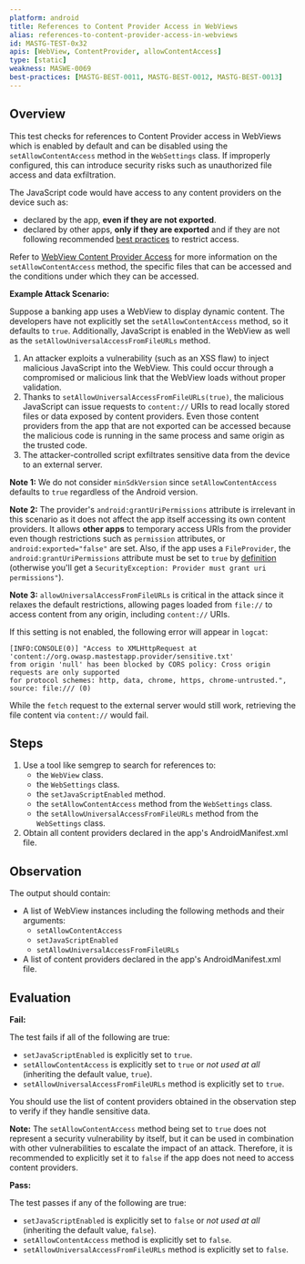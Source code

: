```yaml
---
platform: android
title: References to Content Provider Access in WebViews
alias: references-to-content-provider-access-in-webviews
id: MASTG-TEST-0x32
apis: [WebView, ContentProvider, allowContentAccess]
type: [static]
weakness: MASWE-0069
best-practices: [MASTG-BEST-0011, MASTG-BEST-0012, MASTG-BEST-0013]
---
```


## Overview

This test checks for references to Content Provider access in WebViews which is enabled by default and can be disabled using the `setAllowContentAccess` method in the `WebSettings` class. If improperly configured, this can introduce security risks such as unauthorized file access and data exfiltration.

The JavaScript code would have access to any content providers on the device such as:
- declared by the app, **even if they are not exported**.
- declared by other apps, **only if they are exported** and if they are not following recommended [best practices](https://developer.android.com/privacy-and-security/security-tips#content-providers) to restrict access.

Refer to [WebView Content Provider Access](../../../Document/0x05h-Testing-Platform-Interaction.md/#webview-content-provider-access) for more information on the `setAllowContentAccess` method, the specific files that can be accessed and the conditions under which they can be accessed.

**Example Attack Scenario:**

Suppose a banking app uses a WebView to display dynamic content. The developers have not explicitly set the `setAllowContentAccess` method, so it defaults to `true`. Additionally, JavaScript is enabled in the WebView as well as the `setAllowUniversalAccessFromFileURLs` method.

1. An attacker exploits a vulnerability (such as an XSS flaw) to inject malicious JavaScript into the WebView. This could occur through a compromised or malicious link that the WebView loads without proper validation.
2. Thanks to `setAllowUniversalAccessFromFileURLs(true)`, the malicious JavaScript can issue requests to `content://` URIs to read locally stored files or data exposed by content providers. Even those content providers from the app that are not exported can be accessed because the malicious code is running in the same process and same origin as the trusted code.
4. The attacker-controlled script exfiltrates sensitive data from the device to an external server.

**Note 1:** We do not consider `minSdkVersion` since `setAllowContentAccess` defaults to `true` regardless of the Android version.

**Note 2:** The provider's `android:grantUriPermissions` attribute is irrelevant in this scenario as it does not affect the app itself accessing its own content providers. It allows **other apps** to temporary access URIs from the provider even though restrictions such as `permission` attributes, or `android:exported="false"` are set. Also, if the app uses a `FileProvider`, the `android:grantUriPermissions` attribute must be set to `true` by [definition](https://developer.android.com/reference/androidx/core/content/FileProvider#:~:text=Set%20the%20android:grantUriPermissions%20attribute%20to%20true%2C%20to%20allow%20you%20to%20grant%20temporary%20access%20to%20files.%20) (otherwise you'll get a `SecurityException: Provider must grant uri permissions"`).


**Note 3:** `allowUniversalAccessFromFileURLs` is critical in the attack since it relaxes the default restrictions, allowing pages loaded from `file://` to access content from any origin, including `content://` URIs.

If this setting is not enabled, the following error will appear in `logcat`:

```
[INFO:CONSOLE(0)] "Access to XMLHttpRequest at 'content://org.owasp.mastestapp.provider/sensitive.txt'
from origin 'null' has been blocked by CORS policy: Cross origin requests are only supported
for protocol schemes: http, data, chrome, https, chrome-untrusted.", source: file:/// (0)
```

While the `fetch` request to the external server would still work, retrieving the file content via `content://` would fail.

## Steps

1. Use a tool like semgrep to search for references to:
      - the `WebView` class.
      - the `WebSettings` class.
      - the `setJavaScriptEnabled` method.
      - the `setAllowContentAccess` method from the `WebSettings` class.
      - the `setAllowUniversalAccessFromFileURLs` method from the `WebSettings` class.
2. Obtain all content providers declared in the app's AndroidManifest.xml file.

## Observation

The output should contain:

- A list of WebView instances including the following methods and their arguments:
    - `setAllowContentAccess`
    - `setJavaScriptEnabled`
    - `setAllowUniversalAccessFromFileURLs`
- A list of content providers declared in the app's AndroidManifest.xml file.

## Evaluation

**Fail:**

The test fails if all of the following are true:

- `setJavaScriptEnabled` is explicitly set to `true`.
- `setAllowContentAccess` is explicitly set to `true` or _not used at all_ (inheriting the default value, `true`).
- `setAllowUniversalAccessFromFileURLs` method is explicitly set to `true`.

You should use the list of content providers obtained in the observation step to verify if they handle sensitive data.

**Note:** The `setAllowContentAccess` method being set to `true` does not represent a security vulnerability by itself, but it can be used in combination with other vulnerabilities to escalate the impact of an attack. Therefore, it is recommended to explicitly set it to `false` if the app does not need to access content providers.

**Pass:**

The test passes if any of the following are true:

- `setJavaScriptEnabled` is explicitly set to `false` or _not used at all_ (inheriting the default value, `false`).
- `setAllowContentAccess` method is explicitly set to `false`.
- `setAllowUniversalAccessFromFileURLs` method is explicitly set to `false`.
